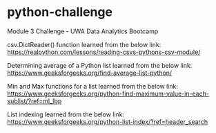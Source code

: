 # python-challenge
Module 3 Challenge - UWA Data Analytics Bootcamp

csv.DictReader() function learned from the below link:
https://realpython.com/lessons/reading-csvs-pythons-csv-module/

Determining average of a Python list learned from the below link:
https://www.geeksforgeeks.org/find-average-list-python/

Min and Max functions for a list learned from the below link:
https://www.geeksforgeeks.org/python-find-maximum-value-in-each-sublist/?ref=ml_lbp

List indexing learned from the below link:
https://www.geeksforgeeks.org/python-list-index/?ref=header_search